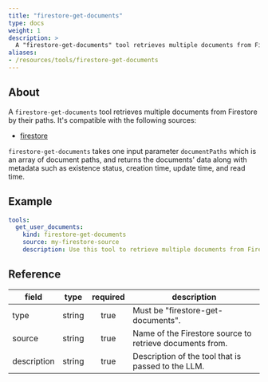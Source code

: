 ```yaml
---
title: "firestore-get-documents"
type: docs
weight: 1
description: >
  A "firestore-get-documents" tool retrieves multiple documents from Firestore by their paths.
aliases:
- /resources/tools/firestore-get-documents
---
```


## About

A `firestore-get-documents` tool retrieves multiple documents from Firestore by
their paths.
It's compatible with the following sources:

- [firestore](../../sources/firestore.md)

`firestore-get-documents` takes one input parameter `documentPaths` which is an
array of document paths, and returns the documents' data along with metadata
such as existence status, creation time, update time, and read time.

## Example

```yaml
tools:
  get_user_documents:
    kind: firestore-get-documents
    source: my-firestore-source
    description: Use this tool to retrieve multiple documents from Firestore.
```

## Reference

| **field**   |    **type**    | **required** | **description**                                            |
|-------------|:--------------:|:------------:|------------------------------------------------------------|
| type        |     string     |     true     | Must be "firestore-get-documents".                         |
| source      |     string     |     true     | Name of the Firestore source to retrieve documents from.   |
| description |     string     |     true     | Description of the tool that is passed to the LLM.         |
